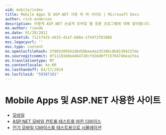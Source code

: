 ```yaml
---
uid: mobile/index
title: Mobile Apps 및 ASP.NET 사용 하 여 사이트 | Microsoft Docs
author: rick-anderson
description: 어떻게 ASP.NET 손쉽게 모바일 웹 응용 프로그램에 대해 알아봅니다.
ms.author: riande
ms.date: 01/28/2011
ms.assetid: 71217425-e015-41af-b88a-1f4472f81886
msc.legacyurl: ''
msc.type: content
ms.openlocfilehash: 5f803209562d6d50bee4aa35306c8b01394237de
ms.sourcegitcommit: 0f1119340e4464720cfd16d0ff15764746ea1fea
ms.translationtype: MT
ms.contentlocale: ko-KR
ms.lasthandoff: 04/17/2019
ms.locfileid: "59387101"
---
```

# <a name="mobile-apps--sites-with-aspnet"></a>Mobile Apps 및 ASP.NET 사용한 사이트

- [모바일](overview.md)
- [ASP.NET 모바일 컨트롤 테스트를 마친 디바이스](tested-devices.md)
- [인기 모바일 디바이스를 테스트용으로 시뮬레이션](device-simulators.md)
